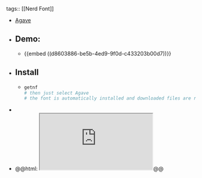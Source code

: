 tags:: [[Nerd Font]]

- [Agave](https://github.com/ryanoasis/nerd-fonts/tree/master/patched-fonts/Agave)
- ## Demo:
	- {{embed ((d8603886-be5b-4ed9-9f0d-c433203b00d7))}}
- ## Install
	- ```bash
	  getnf
	  # then just select Agave
	  # the font is automatically installed and downloaded files are removed
	  ```
-
- @@html: <iframe src="https://www.programmingfonts.org/#agave" alt="Agave Nerd Font" class="browser-tab"></iframe>@@